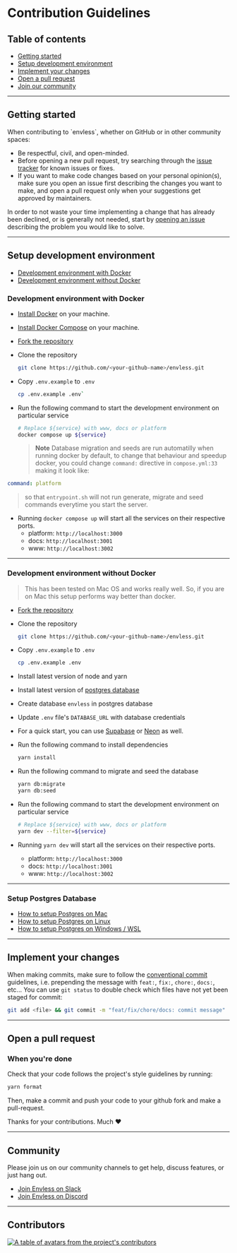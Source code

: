 # Contribution Guidelines

## Table of contents

- <a href="#start">Getting started</a>
- <a href="#setup">Setup development environment</a>
- <a href="#changes">Implement your changes</a>
- <a href="#pr">Open a pull request</a>
- <a href="#community">Join our community</a>

---

<h2 id="start">Getting started</h2>
When contributing to `envless`, whether on GitHub or in other community spaces:

- Be respectful, civil, and open-minded.
- Before opening a new pull request, try searching through the [issue tracker](https://github.com/envless/envless/issues) for known issues or fixes.
- If you want to make code changes based on your personal opinion(s), make sure you open an issue first describing the changes you want to make, and open a pull request only when your suggestions get approved by maintainers.

In order to not waste your time implementing a change that has already been declined, or is generally not needed, start by [opening an issue](https://github.com/envless/envless/issues/new) describing the problem you would like to solve.

---

<h2 id="setup">Setup development environment</h2>

- <a href="#with-docker">Development environment with Docker</a>
- <a href="#without-docker">Development environment without Docker</a>

<h3 id="with-docker">Development environment with Docker</h3>

- [Install Docker](https://docs.docker.com/get-docker/) on your machine.
- [Install Docker Compose](https://docs.docker.com/compose/install/) on your machine.
- [Fork the repository](https://github.com/envless/envless/fork)

- Clone the repository

  ```bash
  git clone https://github.com/<your-github-name>/envless.git
  ```

- Copy `.env.example` to `.env`

  ```bash
  cp .env.example .env`
  ```

- Run the following command to start the development environment on particular service

  ```bash
  # Replace ${service} with www, docs or platform
  docker compose up ${service}
  ```

  > **Note**
  > Database migration and seeds are run automatilly when running docker by default, to change that behaviour and speedup docker, you could change `command:` directive in `compose.yml:33` making it look like:

```yaml
command: platform
```

> so that `entrypoint.sh` will not run generate, migrate and seed commands everytime you start the server.

- Running `docker compose up` will start all the services on their respective ports.
  - platform: `http://localhost:3000`
  - docs: `http://localhost:3001`
  - www: `http://localhost:3002`

---

<h3 id="without-docker">Development environment without Docker</h3>

> This has been tested on Mac OS and works really well. So, if you are on Mac this setup performs way better than docker.

- [Fork the repository](https://github.com/envless/envless/fork)

- Clone the repository

  ```bash
  git clone https://github.com/<your-github-name>/envless.git
  ```

- Copy `.env.example` to `.env`

  ```bash
  cp .env.example .env
  ```

- Install latest version of node and yarn
- Install latest version of [postgres database](#postgres)
- Create database `envless` in postgres database
- Update `.env` file's `DATABASE_URL` with database credentials
- For a quick start, you can use [Supabase](https://supabase.com/) or [Neon](https://neon.tech/) as well.
- Run the following command to install dependencies

  ```bash
  yarn install
  ```

- Run the following command to migrate and seed the database

  ```bash
  yarn db:migrate
  yarn db:seed
  ```

- Run the following command to start the development environment on particular service

  ```bash
  # Replace ${service} with www, docs or platform
  yarn dev --filter=${service}
  ```

- Running `yarn dev` will start all the services on their respective ports.
  - platform: `http://localhost:3000`
  - docs: `http://localhost:3001`
  - www: `http://localhost:3002`

---

<h3 id="postgres">Setup Postgres Database</h3>

- [How to setup Postgres on Mac](/setup/postgres-on-mac.md)
- [How to setup Postgres on Linux](/setup/postgres-on-linux.md)
- [How to setup Postgres on Windows / WSL](/setup/postgres-on-windows.md)

---

<h2 id="#changes">Implement your changes</h2>

When making commits, make sure to follow the [conventional commit](https://www.conventionalcommits.org/en/v1.0.0/) guidelines, i.e. prepending the message with `feat:`, `fix:`, `chore:`, `docs:`, etc... You can use `git status` to double check which files have not yet been staged for commit:

```bash
git add <file> && git commit -m "feat/fix/chore/docs: commit message"
```

---

<h2 id="#pr">Open a pull request</h2>

### When you're done

Check that your code follows the project's style guidelines by running:

```bash
yarn format
```

Then, make a commit and push your code to your github fork and make a pull-request.

Thanks for your contributions. Much ❤️

---

<h2 id="community">Community</h2>

Please join us on our community channels to get help, discuss features, or just hang out.

- [Join Envless on Slack](https://dub.sh/envless-slack)
- [Join Envless on Discord](https://dub.sh/envless-discord)

---

<h2 id="contributors">Contributors</h2>
<a href="https://github.com/envless/envless/graphs/contributors">
  <p>
    <img src="https://contrib.rocks/image?repo=envless/envless" alt="A table of avatars from the project's contributors" />
  </p>
</a>
